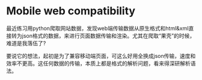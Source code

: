 # Mobile web compatibility

最近练习用python爬取网站数据，发现web端传输数据从原生格式和html&xml直接转为json格式的数据，来进行页面数据传输和渲染。尤其在爬取“果壳”的时候，难道是我落伍了?

要说它的想法，起初是为了兼容移动端页面，可这么好用全换成json传输，速度和效率不更高。这任何数据的传输，本质上都是格式的解析问题，看来得深研解析语法。
